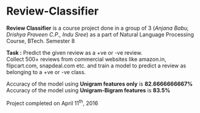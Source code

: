 # Review-Classifier
<b>Review Classifier</b> is a course project done in a group of 3 (<i>Anjana Babu, Drishya Praveen C.P., Indu Sree</i>) as a part of Natural Language Processing Course, BTech. Semester 8

<b>Task :</b> Predict the given review as a +ve or -ve review.<br>
Collect 500+ reviews from commercial websites like amazon.in, flipcart.com, snapdeal.com etc. and train a model to predict 
a review as belonging to a +ve or -ve class.

Accuracy of the model using <b>Unigram features only</b> is <b>82.6666666667%</b><br>
Accuracy of the model using <b>Unigram-Bigram features</b> is <b>83.5%</b><br/>

Project completed on April 11<sup>th</sup>, 2016

